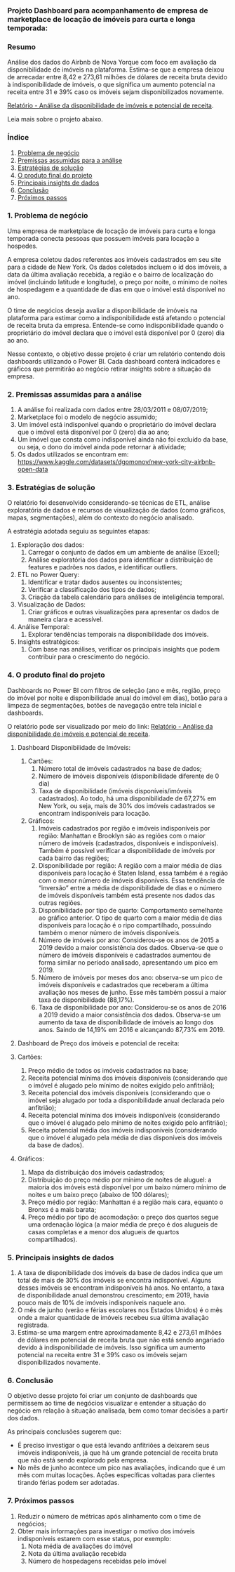 ### Projeto Dashboard para acompanhamento de empresa de marketplace de locação de imóveis para curta e longa temporada:

### Resumo

Análise dos dados do Airbnb de Nova Yorque com foco em avaliação da disponibilidade de imóveis na plataforma. Estima-se que a empresa deixou de arrecadar entre 8,42 e 273,61 milhões de dólares de receita bruta devido à indisponibilidade de imóveis, o que significa um aumento potencial na receita entre 31 e 39% caso os imóveis sejam disponibilizados novamente.

[Relatório - Análise da disponibilidade de imóveis e potencial de receita](https://app.powerbi.com/view?r=eyJrIjoiNjYxMTE4ZDctOTNmZC00MWU0LWI0MjItZjVlNGE5ZjIzMzM5IiwidCI6ImUyZjc3ZDAwLTAxNjMtNGNmNi05MmIwLTQ4NGJhZmY5ZGY3ZCJ9&pageName=ReportSectiond2b2e8909b25e91c4067).

Leia mais sobre o projeto abaixo.

### Índice
1. [Problema de negócio]([#-problema-de-negócio])
2. [Premissas assumidas para a análise]([#-premissas-assumidas-para-a-análise])
3. [Estratégias de solução](https://github.com/luisamuzzi/marketplace_imoveis_dashboards/edit/main/README.md#3-estrat%C3%A9gias-de-solu%C3%A7%C3%A3o)
4. [O produto final do projeto]([#-o-produto-final-do-projeto])
5. [Principais insights de dados]([#-principais-insights-de-dados])
6. [Conclusão](https://github.com/luisamuzzi/marketplace_imoveis_dashboards/edit/main/README.md#6-conclus%C3%A3o)
7. [Próximos passos](https://github.com/luisamuzzi/marketplace_imoveis_dashboards/edit/main/README.md#7-pr%C3%B3ximos-passos)

### 1. Problema de negócio

Uma empresa de marketplace de locação de imóveis para curta e longa temporada conecta pessoas que possuem imóveis para locação a hospedes.

A empresa coletou dados referentes aos imóveis cadastrados em seu site para a cidade de New York. Os dados coletados incluem o id dos imóveis, a data da última avaliação recebida, a região e o bairro de localização do imóvel (incluindo latitude e longitude), o preço por noite, o mínimo de noites de hospedagem e a quantidade de dias em que o imóvel está disponível no ano.

O time de negócios deseja avaliar a disponibilidade de imóveis na plataforma para estimar como a indisponibilidade está afetando o potencial de receita bruta da empresa. Entende-se como indisponibilidade quando o proprietário do imóvel declara que o imóvel está disponível por 0 (zero) dia ao ano.

Nesse contexto, o objetivo desse projeto é criar um relatório contendo dois dashboards utilizando o Power BI. Cada dashboard conterá indicadores e gráficos que permitirão ao negócio retirar insights sobre a situação da empresa.

### 2. Premissas assumidas para a análise

1. A análise foi realizada com dados entre 28/03/2011 e 08/07/2019;
2. Marketplace foi o modelo de negócio assumido;
3. Um imóvel está indisponível quando o proprietário do imóvel declara que o imóvel está disponível por 0 (zero) dia ao ano;
4. Um imóvel que consta como indisponível ainda não foi excluído da base, ou seja, o dono do imóvel ainda pode retornar à atividade;
5. Os dados utilizados se encontram em:  https://www.kaggle.com/datasets/dgomonov/new-york-city-airbnb-open-data

### 3. Estratégias de solução

O relatório foi desenvolvido considerando-se técnicas de ETL, análise exploratória de dados e recursos de visualização de dados (como gráficos, mapas, segmentações), além do contexto do negócio analisado.

A estratégia adotada seguiu as seguintes etapas:

1. Exploração dos dados:
    1. Carregar o conjunto de dados em um ambiente de análise (Excel);
    2. Análise exploratória dos dados para identificar a distribuição de features e padrões nos dados, e identificar outliers.
2. ETL no Power Query:
    1. Identificar e tratar dados ausentes ou inconsistentes;
    2. Verificar a classificação dos tipos de dados;
    3. Criação da tabela calendário para análises de inteligência temporal.
3. Visualização de Dados:
    1. Criar gráficos e outras visualizações para apresentar os dados de maneira clara e acessível.
4. Análise Temporal:
    1. Explorar tendências temporais na disponibilidade dos imóveis.
5. Insights estratégicos:
    1. Com base nas análises, verificar os principais insights que podem contribuir para o crescimento do negócio.

### 4. O produto final do projeto

Dashboards no Power BI com filtros de seleção (ano e mês, região, preço do imóvel por noite e disponibilidade anual do imóvel em dias), botão para a limpeza de segmentações, botões de navegação entre tela inicial e dashboards.

O relatório pode ser visualizado por meio do link: [Relatório - Análise da disponibilidade de imóveis e potencial de receita](https://app.powerbi.com/view?r=eyJrIjoiNjYxMTE4ZDctOTNmZC00MWU0LWI0MjItZjVlNGE5ZjIzMzM5IiwidCI6ImUyZjc3ZDAwLTAxNjMtNGNmNi05MmIwLTQ4NGJhZmY5ZGY3ZCJ9&pageName=ReportSectiond2b2e8909b25e91c4067).

1. Dashboard Disponibilidade de Imóveis:
    1. Cartões:
        1. Número total de imóveis cadastrados na base de dados;
        2. Número de imóveis disponíveis (disponibilidade diferente de 0 dia) 
        3. Taxa de disponibilidade (imóveis disponíveis/imóveis cadastrados). Ao todo, há uma disponibilidade de 67,27% em New York, ou seja, mais de 30% dos imóveis cadastrados se encontram indisponíveis para locação.
    2. Gráficos:
        1. Imóveis cadastrados por região e imóveis indisponíveis por região: Manhattan e Brooklyn são as regiões com o maior número de imóveis (cadastrados, disponíveis e indisponíveis). Também é possível verificar a disponibilidade de imóveis por cada bairro das regiões;
        2. Disponibilidade por região: A região com a maior média de dias disponíveis para locação é Staten Island, essa também é a região com o menor número de imóveis disponíveis. Essa tendência de “inversão” entre a média de disponibilidade de dias e o número de imóveis disponíveis também está presente nos dados das outras regiões.
        3. Disponibilidade por tipo de quarto: Comportamento semelhante ao gráfico anterior. O tipo de quarto com a maior média de dias disponíveis para locação é o ripo compartilhado, possuindo também o menor número de imóveis disponíveis.
        4. Número de imóveis por ano: Considerou-se os anos de 2015 a 2019 devido a maior consistência dos dados. Observa-se que o número de imóveis disponíveis e cadastrados aumentou de forma similar no período analisado, apresentando um pico em 2019.
        5. Número de imóveis por meses dos ano: observa-se um pico de imóveis disponíveis e cadastrados que receberam a última avaliação nos meses de junho. Esse mês também possui a maior taxa de disponibilidade (88,17%).
        6. Taxa de disponibilidade por ano: Considerou-se os anos de 2016 a 2019 devido a maior consistência dos dados. Observa-se um aumento da taxa de disponibilidade de imóveis ao longo dos anos. Saindo de 14,19% em 2016 e alcançando 87,73% em 2019.

2. Dashboard de Preço dos imóveis e potencial de receita:

1. Cartões:
    1. Preço médio de todos os imóveis cadastrados na base;
    2. Receita potencial mínima dos imóveis disponíveis (considerando que o imóvel é alugado pelo mínimo de noites exigido pelo anfitrião);
    3. Receita potencial dos imóveis disponíveis (considerando que o imóvel seja alugado por toda a disponibilidade anual declarada pelo anfitrião);
    4. Receita potencial mínima dos imóveis indisponíveis (considerando que o imóvel é alugado pelo mínimo de noites exigido pelo anfitrião);
    5. Receita potencial média dos imóveis indisponíveis (considerando que o imóvel é alugado pela média de dias disponíveis dos imóveis da base de dados).
2. Gráficos:
    1. Mapa da distribuição dos imóveis cadastrados;
    2. Distribuição do preço médio por mínimo de noites de aluguel: a maioria dos imóveis está disponível por um baixo número mínimo de noites e um baixo preço (abaixo de 100 dólares);
    3. Preço médio por região: Manhattan é a região mais cara, equanto o Bronxs é a mais barata;
    4. Preço médio por tipo de acomodação: o preço dos quartos segue uma ordenação lógica (a maior média de preço é dos alugueis de casas completas e a menor dos alugueis de quartos compartilhados).
    

### 5. Principais insights de dados

1. A taxa de disponibilidade dos imóveis da base de dados indica que um total de mais de 30% dos imóveis se encontra indisponível. Alguns desses imóveis se encontram indisponíveis há anos. No entanto, a taxa de disponibilidade anual demonstrou crescimento; em 2019, havia pouco mais de 10% de imóveis indisponíveis naquele ano.
2. O mês de junho (verão e férias escolares nos Estados Unidos) é o mês onde a maior quantidade de imóveis recebeu sua última avaliação registrada.
3. Estima-se uma margem entre aproximadamente 8,42 e 273,61 milhões de dólares em potencial de receita bruta que não está sendo angariado devido à indisponibilidade  de imóveis. Isso significa um aumento potencial na receita entre 31 e 39% caso os imóveis sejam disponibilizados novamente.

### 6. Conclusão

O objetivo desse projeto foi criar um conjunto de dashboards que permitissem ao time de negócios visualizar e entender a situação do negócio em relação à situação analisada, bem como tomar decisões a partir dos dados.

As principais conclusões sugerem que:

- É preciso investigar o que está levando anfitriões a deixarem seus imóveis indisponíveis, já que há um grande potencial de receita bruta que não está sendo explorado pela empresa.
- No mês de junho acontece um pico nas avaliações, indicando que é um mês com muitas locações. Ações específicas voltadas para clientes tirando férias podem ser adotadas.

### 7. Próximos passos

1. Reduzir o número de métricas após alinhamento com o time de negócios;
2. Obter mais informações para investigar o motivo dos imóveis indisponíveis estarem com esse status, por exemplo:
    1. Nota média de avaliações do imóvel
    2. Nota da última avaliação recebida
    3. Número de hospedagens recebidas pelo imóvel

